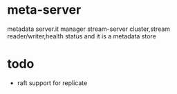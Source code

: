 # meta-server

metadata server.it manager stream-server cluster,stream reader/writer,health status and it is a metadata store

# todo
* raft support for replicate
